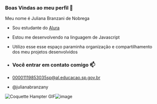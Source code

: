 ### Boas Vindas ao meu perfil 💙

Meu nome é Juliana Branzani de Nobrega
- Sou estudante do [Alura](https://www.alura.com.br)
- Estou me desenvolvendo na linguagem de Javascript
- Utilizo esse esse espaço paraminha organização e compartilhamento dos meu projetos desenvolvidos
  
- ### Você entrar em contato comigo 📫

- 00001119853035sp@al.educacao.sp.gov.br
  
- @julianabranzany

<img src="https://media1.tenor.com/m/ITL556MnC1wAAAAC/coquette-hampter.gif" alt="Coquette Hampter GIF"/>![image](https://github.com/user-attachments/assets/7a604026-5180-4ba1-ab71-6318946c3ad7)



